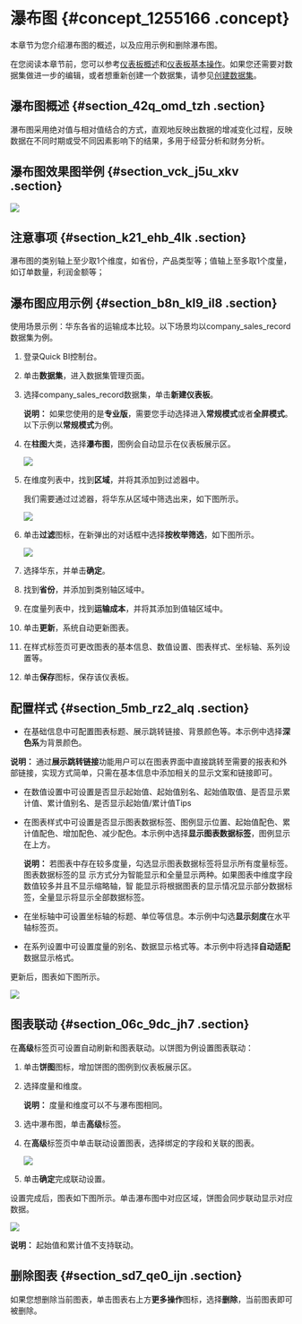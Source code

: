 # 瀑布图 {#concept_1255166 .concept}

本章节为您介绍瀑布图的概述，以及应用示例和删除瀑布图。

在您阅读本章节前，您可以参考[仪表板概述](cn.zh-CN/用户指南/仪表板制作/仪表板概述.md#)和[仪表板基本操作](cn.zh-CN/用户指南/仪表板制作/仪表板基本操作/仪表板基本操作概述.md#)。如果您还需要对数据集做进一步的编辑，或者想重新创建一个数据集，请参见[创建数据集](cn.zh-CN/用户指南/数据建模/管理数据集/创建数据集.md#)。

## 瀑布图概述 {#section_42q_omd_tzh .section}

瀑布图采用绝对值与相对值结合的方式，直观地反映出数据的增减变化过程，反映数据在不同时期或受不同因素影响下的结果，多用于经营分析和财务分析。

## 瀑布图效果图举例 {#section_vck_j5u_xkv .section}

![](http://static-aliyun-doc.oss-cn-hangzhou.aliyuncs.com/assets/img/1001224/156526331252411_zh-CN.png)

## 注意事项 {#section_k21_ehb_4lk .section}

瀑布图的类别轴上至少取1个维度，如省份，产品类型等；值轴上至多取1个度量，如订单数量，利润金额等；

## 瀑布图应用示例 {#section_b8n_kl9_il8 .section}

使用场景示例：华东各省的运输成本比较。以下场景均以company\_sales\_record数据集为例。

1.  登录Quick BI控制台。
2.  单击**数据集**，进入数据集管理页面。
3.  选择company\_sales\_record数据集，单击**新建仪表板**。

    **说明：** 如果您使用的是**专业版**，需要您手动选择进入**常规模式**或者**全屏模式**。以下示例以**常规模式**为例。

4.  在**柱图**大类，选择**瀑布图**，图例会自动显示在仪表板展示区。

    ![](http://static-aliyun-doc.oss-cn-hangzhou.aliyuncs.com/assets/img/1001224/156526331352681_zh-CN.png)

5.  在维度列表中，找到**区域**，并将其添加到过滤器中。

    我们需要通过过滤器，将华东从区域中筛选出来，如下图所示。

    ![](http://static-aliyun-doc.oss-cn-hangzhou.aliyuncs.com/assets/img/9126/15652633131685_zh-CN.png)

6.  单击**过滤**图标，在新弹出的对话框中选择**按枚举筛选**，如下图所示。

    ![](http://static-aliyun-doc.oss-cn-hangzhou.aliyuncs.com/assets/img/9126/156526331311401_zh-CN.png)

7.  选择华东，并单击**确定**。
8.  找到**省份**，并添加到类别轴区域中。
9.  在度量列表中，找到**运输成本**，并将其添加到值轴区域中。
10. 单击**更新**，系统自动更新图表。
11. 在样式标签页可更改图表的基本信息、数值设置、图表样式、坐标轴、系列设置等。
12. 单击**保存**图标，保存该仪表板。

## 配置样式 {#section_5mb_rz2_alq .section}

-   在基础信息中可配置图表标题、展示跳转链接、背景颜色等。本示例中选择**深色系**为背景颜色。

**说明：** 通过**展示跳转链接**功能用户可以在图表界面中直接跳转至需要的报表和外部链接，实现方式简单，只需在基本信息中添加相关的显示文案和链接即可。

-   在数值设置中可设置是否显示起始值、起始值别名、起始值取值、是否显示累计值、累计值别名、是否显示起始值/累计值Tips
-   在图表样式中可设置是否显示图表数据标签、图例显示位置、起始值配色、累计值配色、增加配色、减少配色。本示例中选择**显示图表数据标签**，图例显示在上方。

    **说明：** 若图表中存在较多度量，勾选显示图表数据标签将显示所有度量标签。图表数据标签的显 示方式分为智能显示和全量显示两种。如果图表中维度字段数值较多并且不显示缩略轴，智 能显示将根据图表的显示情况显示部分数据标签，全量显示将显示全部数据标签。

-   在坐标轴中可设置坐标轴的标题、单位等信息。本示例中勾选**显示刻度**在水平轴标签页。
-   在系列设置中可设置度量的别名、数据显示格式等。本示例中将选择**自动适配**数据显示格式。

更新后，图表如下图所示。

![](http://static-aliyun-doc.oss-cn-hangzhou.aliyuncs.com/assets/img/1001224/156526331352472_zh-CN.png)

## 图表联动 {#section_06c_9dc_jh7 .section}

在**高级**标签页可设置自动刷新和图表联动。以饼图为例设置图表联动：

1.  单击**饼图**图标，增加饼图的图例到仪表板展示区。
2.  选择度量和维度。

    **说明：** 度量和维度可以不与瀑布图相同。

3.  选中瀑布图，单击**高级**标签。
4.  在**高级**标签页中单击联动设置图表，选择绑定的字段和关联的图表。

    ![](http://static-aliyun-doc.oss-cn-hangzhou.aliyuncs.com/assets/img/1001224/156526331352480_zh-CN.png)

5.  单击**确定**完成联动设置。

设置完成后，图表如下图所示。单击瀑布图中对应区域，饼图会同步联动显示对应数据。

![](http://static-aliyun-doc.oss-cn-hangzhou.aliyuncs.com/assets/img/1001224/156526331452481_zh-CN.png)

**说明：** 起始值和累计值不支持联动。

## 删除图表 {#section_sd7_qe0_ijn .section}

如果您想删除当前图表，单击图表右上方**更多操作**图标，选择**删除**，当前图表即可被删除。

